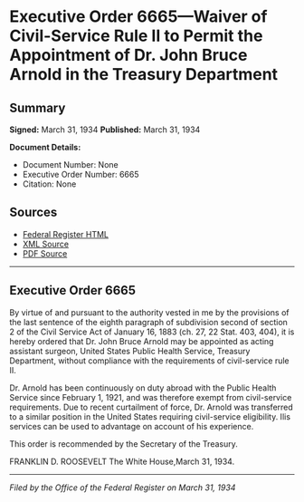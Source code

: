 # Executive Order 6665—Waiver of Civil-Service Rule II to Permit the Appointment of Dr. John Bruce Arnold in the Treasury Department

## Summary

**Signed:** March 31, 1934
**Published:** March 31, 1934

**Document Details:**
- Document Number: None
- Executive Order Number: 6665
- Citation: None

## Sources
- [Federal Register HTML](https://www.presidency.ucsb.edu/documents/executive-order-6665-waiver-civil-service-rule-ii-permit-the-appointment-dr-john-bruce)
- [XML Source](None)
- [PDF Source](None)

---

## Executive Order 6665

By virtue of and pursuant to the authority vested in me by the provisions of the last sentence of the eighth paragraph of subdivision second of section 2 of the Civil Service Act of January 16, 1883 (ch. 27, 22 Stat. 403, 404), it is hereby ordered that Dr. John Bruce Arnold may be appointed as acting assistant surgeon, United States Public Health Service, Treasury Department, without compliance with the requirements of civil-service rule II.

Dr. Arnold has been continuously on duty abroad with the Public Health Service since February 1, 1921, and was therefore exempt from civil-service requirements. Due to recent curtailment of force, Dr. Arnold was transferred to a similar position in the United States requiring civil-service eligibility. Ilis services can be used to advantage on account of his experience.

This order is recommended by the Secretary of the Treasury.

FRANKLIN D. ROOSEVELT
The White House,March 31, 1934.

---

*Filed by the Office of the Federal Register on March 31, 1934*
